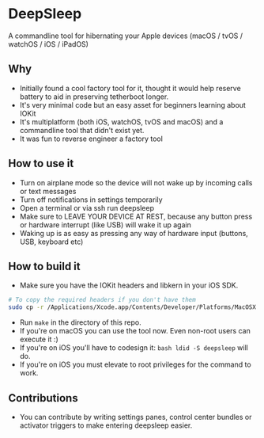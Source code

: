 # DeepSleep
A commandline tool for hibernating your Apple devices (macOS / tvOS / watchOS / iOS / iPadOS)

## Why
- Initially found a cool factory tool for it, thought it would help reserve battery to aid in preserving tetherboot longer.
- It's very minimal code but an easy asset for beginners learning about IOKit
- It's multiplatform (both iOS, watchOS, tvOS and macOS) and a commandline tool that didn't exist yet.
- It was fun to reverse engineer a factory tool

## How to use it
- Turn on airplane mode so the device will not wake up by incoming calls or text messages
- Turn off notifications in settings temporarily
- Open a terminal or via ssh run deepsleep
- Make sure to LEAVE YOUR DEVICE AT REST, because any button press or hardware interrupt (like USB) will wake it up again
- Waking up is as easy as pressing any way of hardware input (buttons, USB, keyboard etc)

## How to build it
- Make sure you have the IOKit headers and libkern in your iOS SDK.
```bash 
# To copy the required headers if you don't have them
sudo cp -r /Applications/Xcode.app/Contents/Developer/Platforms/MacOSX.platform/Developer/SDKs/MacOSX.sdk/System/Library/Frameworks/IOKit.framework/Headers /Applications/Xcode.app/Contents/Developer/Platforms/iPhoneOS.platform/Developer/SDKs/iPhoneOS.sdk/System/Library/Frameworks/IOKit.framework/Headers && sudo cp -r /Applications/Xcode.app/Contents/Developer/Platforms/MacOSX.platform/Developer/SDKs/MacOSX.sdk/usr/include/libkern /Applications/Xcode.app/Contents/Developer/Platforms/iPhoneOS.platform/Developer/SDKs/iPhoneOS.sdk/usr/include/libkern
```  
- Run `make` in the directory of this repo.
- If you're on macOS you can use the tool now. Even non-root users can execute it :)
- If you're on iOS you'll have to codesign it: ```bash ldid -S deepsleep``` will do.
- If you're on iOS you must elevate to root privileges for the command to work.

## Contributions
- You can contribute by writing settings panes, control center bundles or activator triggers to make entering deepsleep easier.
